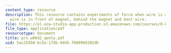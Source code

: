 ```yaml
---
content_type: resource
description: This resource contains experiments of force when wire is above the magnet,
  wire is in front of magnet, behind the magnet and bent wire.
file: https://ol-ocw-studio-app-production.s3.amazonaws.com/courses/8-02-physics-ii-electricity-and-magnetism-spring-2007/5ac2549dbc5e17db9dd5f088969202db_prs_w06d2_qonly.pdf
file_type: application/pdf
resourcetype: Document
title: prs_w06d2_qonly.pdf
uid: 5ac2549d-bc5e-17db-9dd5-f088969202db
---
```

